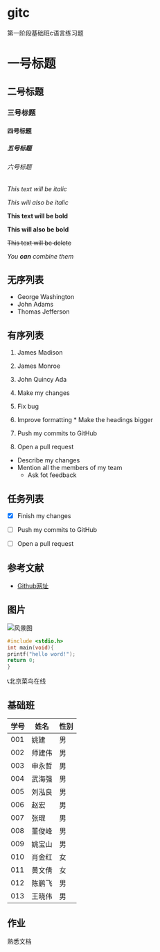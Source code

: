 # gitc
第一阶段基础班c语言练习题
# 一号标题
## 二号标题
### 三号标题
#### 四号标题
##### 五号标题
###### 六号标题
*This text will be italic* 

_This will also be italic_ 


**This text will be bold** 

__This will also be bold__ 


~~This text will be delete~~ 

_You **can** combine them_ 

## 无序列表 
* George Washington
* John Adams
* Thomas Jefferson

## 有序列表
1. James Madison
1. James Monroe
1. John Quincy Ada

1. Make my changes
  1. Fix bug
  2. Improve formatting
    * Make the headings bigger
2. Push my commits to GitHub
3. Open a pull request
  * Describe my changes
  * Mention all the members of my team
    * Ask fot feedback
   

## 任务列表
* [x] Finish my changes
* [ ] Push my commits to GitHub
* [ ] Open a pull request   



## 参考文献
* [Github网址](https://www.github.com)

## 图片
![风景图](http://octodex.github.com/images/yaktocat.png)



```c
#include <stdio.h>
int main(void){
printf("hello word!");
return 0;
}
```



:telephone_receiver:北京菜鸟在线



## 基础班

学号 | 姓名 | 性别
----|----|----
001 | 姚建 | 男
002 | 师建伟 | 男
003 | 申永哲 | 男
004 | 武海强 | 男
005 | 刘泓良 | 男
006 | 赵宏   | 男
007 | 张琨   | 男
008 | 董俊峰 | 男
009 | 姚宝山 | 男
010 | 肖金红 | 女
011 | 黄文倩 | 女
012 | 陈鹏飞 |男
013 | 王晓伟 | 男


## 作业
熟悉文档














